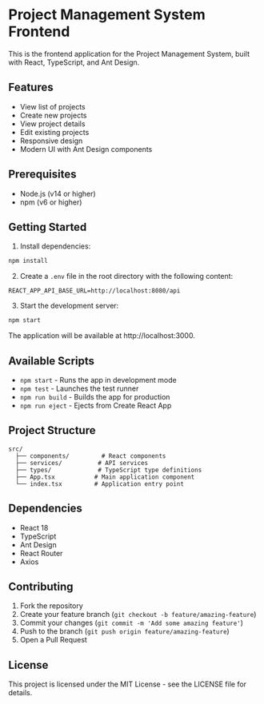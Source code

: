 # Project Management System Frontend

This is the frontend application for the Project Management System, built with React, TypeScript, and Ant Design.

## Features

- View list of projects
- Create new projects
- View project details
- Edit existing projects
- Responsive design
- Modern UI with Ant Design components

## Prerequisites

- Node.js (v14 or higher)
- npm (v6 or higher)

## Getting Started

1. Install dependencies:
```bash
npm install
```

2. Create a `.env` file in the root directory with the following content:
```
REACT_APP_API_BASE_URL=http://localhost:8080/api
```

3. Start the development server:
```bash
npm start
```

The application will be available at http://localhost:3000.

## Available Scripts

- `npm start` - Runs the app in development mode
- `npm test` - Launches the test runner
- `npm run build` - Builds the app for production
- `npm run eject` - Ejects from Create React App

## Project Structure

```
src/
  ├── components/         # React components
  ├── services/          # API services
  ├── types/             # TypeScript type definitions
  ├── App.tsx           # Main application component
  └── index.tsx         # Application entry point
```

## Dependencies

- React 18
- TypeScript
- Ant Design
- React Router
- Axios

## Contributing

1. Fork the repository
2. Create your feature branch (`git checkout -b feature/amazing-feature`)
3. Commit your changes (`git commit -m 'Add some amazing feature'`)
4. Push to the branch (`git push origin feature/amazing-feature`)
5. Open a Pull Request

## License

This project is licensed under the MIT License - see the LICENSE file for details. 